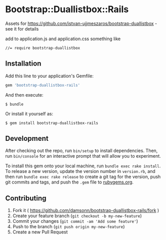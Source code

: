 # Bootstrap::Duallistbox::Rails

Assets for https://github.com/istvan-ujjmeszaros/bootstrap-duallistbox - see it for details

add to application.js and application.css something like

    //= require bootstrap-duallistbox


## Installation

Add this line to your application's Gemfile:

```ruby
gem 'bootstrap-duallistbox-rails'
```

And then execute:

    $ bundle

Or install it yourself as:

    $ gem install bootstrap-duallistbox-rails

## Development

After checking out the repo, run `bin/setup` to install dependencies. Then, run `bin/console` for an interactive prompt that will allow you to experiment.

To install this gem onto your local machine, run `bundle exec rake install`. To release a new version, update the version number in `version.rb`, and then run `bundle exec rake release` to create a git tag for the version, push git commits and tags, and push the `.gem` file to [rubygems.org](https://rubygems.org).

## Contributing

1. Fork it ( https://github.com/damsonn/bootstrap-duallistbox-rails/fork )
2. Create your feature branch (`git checkout -b my-new-feature`)
3. Commit your changes (`git commit -am 'Add some feature'`)
4. Push to the branch (`git push origin my-new-feature`)
5. Create a new Pull Request
